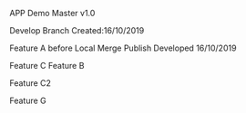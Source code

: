 APP Demo Master v1.0

Develop Branch
Created:16/10/2019

Feature A before Local Merge Publish
Developed 16/10/2019

Feature C
Feature B

Feature C2

Feature G